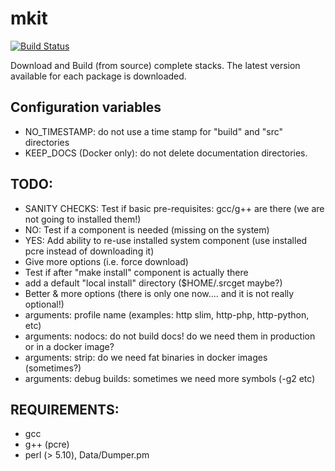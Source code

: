 # mkit

[![Build Status](https://travis-ci.org/dellelce/mkit.svg?branch=master)](https://travis-ci.org/dellelce/mkit)

Download and Build (from source) complete stacks. The latest version available for each package is downloaded.

## Configuration variables

  * NO_TIMESTAMP: do not use a time stamp for "build" and "src" directories
  * KEEP_DOCS (Docker only): do not delete documentation directories.

## TODO:
  * SANITY CHECKS: Test if basic pre-requisites: gcc/g++ are there (we are not going to installed them!)
  * NO: Test if a component is needed (missing on the system)
  * YES: Add ability to re-use installed system component (use installed pcre instead of downloading it)
  * Give more options (i.e. force download)
  * Test if after "make install" component is actually there 
  * add a default "local install" directory ($HOME/.srcget maybe?)
  * Better & more options (there is only one now.... and it is not really optional!)
  * arguments: profile name (examples: http slim, http-php, http-python, etc)
  * arguments: nodocs: do not build docs! do we need them in production or in a docker image?
  * arguments: strip: do we need fat binaries in docker images (sometimes?)
  * arguments: debug builds: sometimes we need more symbols (-g2 etc)

## REQUIREMENTS:
  * gcc
  * g++ (pcre)
  * perl (> 5.10), Data/Dumper.pm

